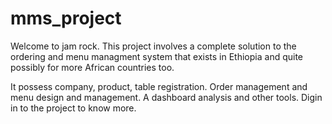 ﻿# mms_project
 Welcome to jam rock.
 This project involves a complete solution to the ordering and menu managment system
 that exists in Ethiopia and quite possibly for more African countries too.

 It possess company, product, table registration. Order management and menu design
 and management. A dashboard analysis and other tools. 
 Digin in to the project to know more.

